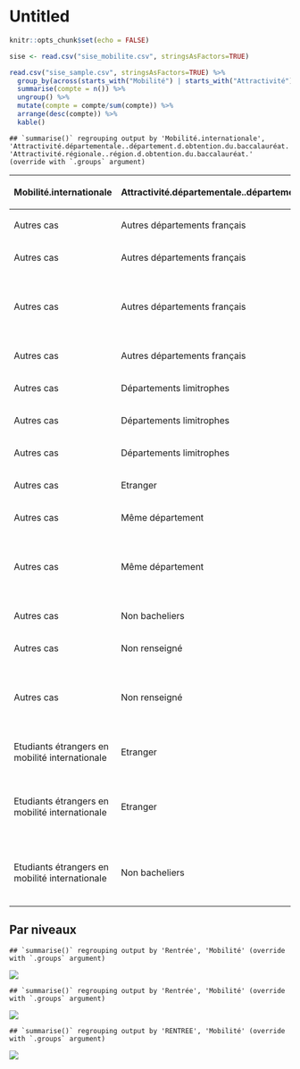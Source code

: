 Untitled
================

``` r
knitr::opts_chunk$set(echo = FALSE)

sise <- read.csv("sise_mobilite.csv", stringsAsFactors=TRUE)

read.csv("sise_sample.csv", stringsAsFactors=TRUE) %>%
  group_by(across(starts_with("Mobilité") | starts_with("Attractivité"))) %>%
  summarise(compte = n()) %>%
  ungroup() %>%
  mutate(compte = compte/sum(compte)) %>%
  arrange(desc(compte)) %>% 
  kable()
```

    ## `summarise()` regrouping output by 'Mobilité.internationale', 'Attractivité.départementale..département.d.obtention.du.baccalauréat.', 'Attractivité.régionale..région.d.obtention.du.baccalauréat.' (override with `.groups` argument)

<table>

<thead>

<tr>

<th style="text-align:left;">

Mobilité.internationale

</th>

<th style="text-align:left;">

Attractivité.départementale..département.d.obtention.du.baccalauréat.

</th>

<th style="text-align:left;">

Attractivité.régionale..région.d.obtention.du.baccalauréat.

</th>

<th style="text-align:left;">

Attractivité.internationale

</th>

<th style="text-align:right;">

compte

</th>

</tr>

</thead>

<tbody>

<tr>

<td style="text-align:left;">

Autres cas

</td>

<td style="text-align:left;">

Autres départements français

</td>

<td style="text-align:left;">

Autres académies de la région

</td>

<td style="text-align:left;">

Autres cas

</td>

<td style="text-align:right;">

0.0625

</td>

</tr>

<tr>

<td style="text-align:left;">

Autres cas

</td>

<td style="text-align:left;">

Autres départements français

</td>

<td style="text-align:left;">

Autres régions françaises

</td>

<td style="text-align:left;">

Autres cas

</td>

<td style="text-align:right;">

0.0625

</td>

</tr>

<tr>

<td style="text-align:left;">

Autres cas

</td>

<td style="text-align:left;">

Autres départements français

</td>

<td style="text-align:left;">

Autres régions françaises

</td>

<td style="text-align:left;">

Etudiants de nationalité étrangère issus de systèmes éducatifs étrangers

</td>

<td style="text-align:right;">

0.0625

</td>

</tr>

<tr>

<td style="text-align:left;">

Autres cas

</td>

<td style="text-align:left;">

Autres départements français

</td>

<td style="text-align:left;">

Même académie

</td>

<td style="text-align:left;">

Autres cas

</td>

<td style="text-align:right;">

0.0625

</td>

</tr>

<tr>

<td style="text-align:left;">

Autres cas

</td>

<td style="text-align:left;">

Départements limitrophes

</td>

<td style="text-align:left;">

Autres académies de la région

</td>

<td style="text-align:left;">

Autres cas

</td>

<td style="text-align:right;">

0.0625

</td>

</tr>

<tr>

<td style="text-align:left;">

Autres cas

</td>

<td style="text-align:left;">

Départements limitrophes

</td>

<td style="text-align:left;">

Autres régions françaises

</td>

<td style="text-align:left;">

Autres cas

</td>

<td style="text-align:right;">

0.0625

</td>

</tr>

<tr>

<td style="text-align:left;">

Autres cas

</td>

<td style="text-align:left;">

Départements limitrophes

</td>

<td style="text-align:left;">

Même académie

</td>

<td style="text-align:left;">

Autres cas

</td>

<td style="text-align:right;">

0.0625

</td>

</tr>

<tr>

<td style="text-align:left;">

Autres cas

</td>

<td style="text-align:left;">

Etranger

</td>

<td style="text-align:left;">

Etranger

</td>

<td style="text-align:left;">

Autres cas

</td>

<td style="text-align:right;">

0.0625

</td>

</tr>

<tr>

<td style="text-align:left;">

Autres cas

</td>

<td style="text-align:left;">

Même département

</td>

<td style="text-align:left;">

Même académie

</td>

<td style="text-align:left;">

Autres cas

</td>

<td style="text-align:right;">

0.0625

</td>

</tr>

<tr>

<td style="text-align:left;">

Autres cas

</td>

<td style="text-align:left;">

Même département

</td>

<td style="text-align:left;">

Même académie

</td>

<td style="text-align:left;">

Etudiants de nationalité étrangère issus de systèmes éducatifs étrangers

</td>

<td style="text-align:right;">

0.0625

</td>

</tr>

<tr>

<td style="text-align:left;">

Autres cas

</td>

<td style="text-align:left;">

Non bacheliers

</td>

<td style="text-align:left;">

Non bacheliers

</td>

<td style="text-align:left;">

Autres cas

</td>

<td style="text-align:right;">

0.0625

</td>

</tr>

<tr>

<td style="text-align:left;">

Autres cas

</td>

<td style="text-align:left;">

Non renseigné

</td>

<td style="text-align:left;">

Non renseigné

</td>

<td style="text-align:left;">

Autres cas

</td>

<td style="text-align:right;">

0.0625

</td>

</tr>

<tr>

<td style="text-align:left;">

Autres cas

</td>

<td style="text-align:left;">

Non renseigné

</td>

<td style="text-align:left;">

Non renseigné

</td>

<td style="text-align:left;">

Etudiants de nationalité étrangère issus de systèmes éducatifs étrangers

</td>

<td style="text-align:right;">

0.0625

</td>

</tr>

<tr>

<td style="text-align:left;">

Etudiants étrangers en mobilité internationale

</td>

<td style="text-align:left;">

Etranger

</td>

<td style="text-align:left;">

Etranger

</td>

<td style="text-align:left;">

Autres cas

</td>

<td style="text-align:right;">

0.0625

</td>

</tr>

<tr>

<td style="text-align:left;">

Etudiants étrangers en mobilité internationale

</td>

<td style="text-align:left;">

Etranger

</td>

<td style="text-align:left;">

Etranger

</td>

<td style="text-align:left;">

Etudiants de nationalité étrangère issus de systèmes éducatifs étrangers

</td>

<td style="text-align:right;">

0.0625

</td>

</tr>

<tr>

<td style="text-align:left;">

Etudiants étrangers en mobilité internationale

</td>

<td style="text-align:left;">

Non bacheliers

</td>

<td style="text-align:left;">

Non bacheliers

</td>

<td style="text-align:left;">

Etudiants de nationalité étrangère issus de systèmes éducatifs étrangers

</td>

<td style="text-align:right;">

0.0625

</td>

</tr>

</tbody>

</table>

## Par niveaux

    ## `summarise()` regrouping output by 'Rentrée', 'Mobilité' (override with `.groups` argument)

![](Mobilite_internationale_files/figure-gfm/Niveaux-1.png)<!-- -->

    ## `summarise()` regrouping output by 'Rentrée', 'Mobilité' (override with `.groups` argument)

![](Mobilite_internationale_files/figure-gfm/Niveaux.details-1.png)<!-- -->

    ## `summarise()` regrouping output by 'RENTREE', 'Mobilité' (override with `.groups` argument)

![](Mobilite_internationale_files/figure-gfm/prop-1.png)<!-- -->
